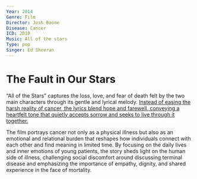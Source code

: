 ```yaml
---
Year: 2014
Genre: Film
Director: Josh Boone
Disease: Cancer
ICD: 2D10
Music: All of the stars
Type: pop
Singer: Ed Sheeran
---
```


# The Fault in Our Stars

“All of the Stars” captures the loss, love, and fear of death felt by the two main characters through its gentle and lyrical melody. [Instead of easing the harsh reality of cancer, the lyrics blend hope and farewell, conveying a heartfelt tone that quietly accepts sorrow and seeks to live through it together.](https://youtu.be/nkqVm5aiC28?si=hbS6j6MBKoU9OqKv)

The film portrays cancer not only as a physical illness but also as an emotional and relational burden that reshapes how individuals connect with each other and find meaning in limited time. By focusing on the daily lives and inner emotions of young patients, the story sheds light on the human side of illness, challenging social discomfort around discussing terminal disease and emphasizing the importance of empathy, dignity, and shared experience in the face of mortality.
